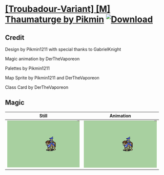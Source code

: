 # [\[Troubadour-Variant\] \[M\] Thaumaturge by Pikmin](./) [![Download](https://img.shields.io/badge/Download--red?style=social&logo=github)](https://minhaskamal.github.io/DownGit/#/home?url=https://github.com/Klokinator/FE-Repo/tree/main/Battle%20Animations%2FMounted%20-%20Valks%2C%20MKs%2C%20Magi%2F%5BTroubadour-Variant%5D%20%5BM%5D%20Thaumaturge%20by%20Pikmin%2F6.%20Magic)

## Credit

Design by Pikmin1211 with special thanks to GabrielKnight

Magic animation by DerTheVaporeon

Palettes by Pikmin1211

Map Sprite by Pikmin1211 and DerTheVaporeon

Class Card by DerTheVaporeon

## Magic

| Still | Animation |
| :---: | :-------: |
| ![Magic still](./Magic_000.png) | ![Magic animation](./Magic.gif) |
